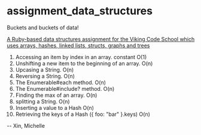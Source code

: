 # assignment_data_structures
Buckets and buckets of data!

[A Ruby-based data structures assignment for the Viking Code School which uses arrays, hashes, linked lists, structs, graphs and trees](http://www.vikingcodeschool.com)


1. Accessing an item by index in an array.
  constant O(1)
2. Unshifting a new item to the beginning of an array.
  O(n)
3. Upcasing a String.
  O(n)
4. Reversing a String.
  O(n)
5. The Enumerable#each method.
  O(n)
6. The Enumerable#include? method.
  O(n)
7. Finding the max of an array.
  O(n)
8. splitting a String.
  O(n)
9. Inserting a value to a Hash
  O(n)
10. Retrieving the keys of a Hash ({ foo: "bar" }.keys)
  O(n)


-- Xin, Michelle